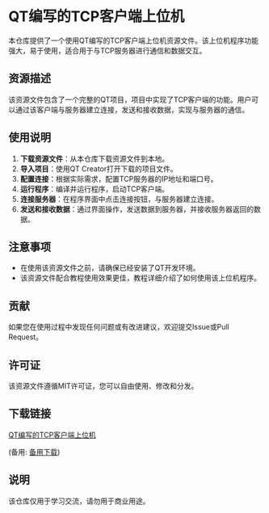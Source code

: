 # QT编写的TCP客户端上位机

本仓库提供了一个使用QT编写的TCP客户端上位机资源文件。该上位机程序功能强大，易于使用，适合用于与TCP服务器进行通信和数据交互。

## 资源描述

该资源文件包含了一个完整的QT项目，项目中实现了TCP客户端的功能。用户可以通过该客户端与服务器建立连接，发送和接收数据，实现与服务器的通信。

## 使用说明

1. **下载资源文件**：从本仓库下载资源文件到本地。
2. **导入项目**：使用QT Creator打开下载的项目文件。
3. **配置连接**：根据实际需求，配置TCP服务器的IP地址和端口号。
4. **运行程序**：编译并运行程序，启动TCP客户端。
5. **连接服务器**：在程序界面中点击连接按钮，与服务器建立连接。
6. **发送和接收数据**：通过界面操作，发送数据到服务器，并接收服务器返回的数据。

## 注意事项

- 在使用该资源文件之前，请确保已经安装了QT开发环境。
- 该资源文件配合教程使用效果更佳，教程详细介绍了如何使用该上位机程序。

## 贡献

如果您在使用过程中发现任何问题或有改进建议，欢迎提交Issue或Pull Request。

## 许可证

该资源文件遵循MIT许可证，您可以自由使用、修改和分发。

## 下载链接
[QT编写的TCP客户端上位机](https://pan.quark.cn/s/d5a7d0640809) 

(备用: [备用下载](https://pan.baidu.com/s/16Y8LdWEQbFpDzsgG5Polvw?pwd=1234))

## 说明

该仓库仅用于学习交流，请勿用于商业用途。
